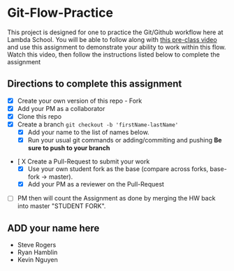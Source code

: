# Git-Flow-Practice

This project is designed for one to practice the Git/Github workflow here at Lambda School. You will be able to follow along with [this pre-class video](https://youtu.be/4fLr6ah82bE) and use this assignment to demonstrate your ability to work within this flow. Watch this video, then follow the instructions listed below to complete the assignment

## Directions to complete this assignment

- [X] Create your own version of this repo - Fork
- [X] Add your PM as a collaborator
- [X] Clone this repo
- [X] Create a branch `git checkout -b 'firstName-lastName'`
  - [X] Add your name to the list of names below.
  - [X] Run your usual git commands or adding/commiting and pushing **Be sure to push to your branch**
- [ X Create a Pull-Request to submit your work
  - [X] Use your own student fork as the base (compare across forks, base-fork -> master).
  - [X] Add your PM as a reviewer on the Pull-Request
- [ ] PM then will count the Assignment as done by merging the HW back into master "STUDENT FORK".

## ADD your name here

- Steve Rogers
- Ryan Hamblin
- Kevin Nguyen 

